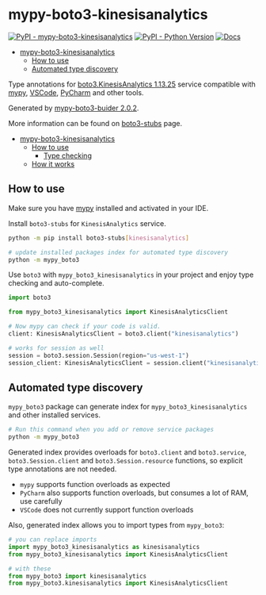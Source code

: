 # mypy-boto3-kinesisanalytics

[![PyPI - mypy-boto3-kinesisanalytics](https://img.shields.io/pypi/v/mypy-boto3-kinesisanalytics.svg?color=blue)](https://pypi.org/project/mypy-boto3-kinesisanalytics)
[![PyPI - Python Version](https://img.shields.io/pypi/pyversions/mypy-boto3-kinesisanalytics.svg?color=blue)](https://pypi.org/project/mypy-boto3-kinesisanalytics)
[![Docs](https://img.shields.io/readthedocs/mypy-boto3-builder.svg?color=blue)](https://mypy-boto3-builder.readthedocs.io/)

- [mypy-boto3-kinesisanalytics](#mypy-boto3-kinesisanalytics)
  - [How to use](#how-to-use)
  - [Automated type discovery](#automated-type-discovery)


Type annotations for
[boto3.KinesisAnalytics 1.13.25](https://boto3.amazonaws.com/v1/documentation/api/1.13.25/reference/services/kinesisanalytics.html#KinesisAnalytics) service
compatible with [mypy](https://github.com/python/mypy), [VSCode](https://code.visualstudio.com/),
[PyCharm](https://www.jetbrains.com/pycharm/) and other tools.

Generated by [mypy-boto3-buider 2.0.2](https://github.com/vemel/mypy_boto3_builder).

More information can be found on [boto3-stubs](https://pypi.org/project/boto3-stubs/) page.

- [mypy-boto3-kinesisanalytics](#mypy-boto3-kinesisanalytics)
  - [How to use](#how-to-use)
    - [Type checking](#type-checking)
  - [How it works](#how-it-works)

## How to use

Make sure you have [mypy](https://github.com/python/mypy) installed and activated in your IDE.

Install `boto3-stubs` for `KinesisAnalytics` service.

```bash
python -m pip install boto3-stubs[kinesisanalytics]

# update installed packages index for automated type discovery
python -m mypy_boto3
```

Use `boto3` with `mypy_boto3_kinesisanalytics` in your project and enjoy type checking and auto-complete.

```python
import boto3

from mypy_boto3_kinesisanalytics import KinesisAnalyticsClient

# Now mypy can check if your code is valid.
client: KinesisAnalyticsClient = boto3.client("kinesisanalytics")

# works for session as well
session = boto3.session.Session(region="us-west-1")
session_client: KinesisAnalyticsClient = session.client("kinesisanalytics")

```

## Automated type discovery

`mypy_boto3` package can generate index for `mypy_boto3_kinesisanalytics` and other installed services.

```bash
# Run this command when you add or remove service packages
python -m mypy_boto3
```

Generated index provides overloads for `boto3.client` and `boto3.service`,
`boto3.Session.client` and `boto3.Session.resource` functions,
so explicit type annotations are not needed.

- `mypy` supports function overloads as expected
- `PyCharm` also supports function overloads, but consumes a lot of RAM, use carefully
- `VSCode` does not currently support function overloads

Also, generated index allows you to import types from `mypy_boto3`:

```python
# you can replace imports
import mypy_boto3_kinesisanalytics as kinesisanalytics
from mypy_boto3_kinesisanalytics import KinesisAnalyticsClient

# with these
from mypy_boto3 import kinesisanalytics
from mypy_boto3.kinesisanalytics import KinesisAnalyticsClient
```